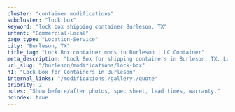 ```yaml
---
cluster: "container modifications"
subcluster: "lock box"
keyword: "lock box shipping container Burleson, TX"
intent: "Commercial-Local"
page_type: "Location-Service"
city: "Burleson, TX"
title_tag: "Lock Box container mods in Burleson | LC Container"
meta_description: "Lock Box for shipping containers in Burleson, TX. Local fabrication & pro install. LC Container — Since 2003. Get a quote."
url_slug: "/burleson/modifications/lock-box"
h1: "Lock Box for Containers in Burleson"
internal_links: "/modifications,/gallery,/quote"
priority: 2
notes: "Show before/after photos, spec sheet, lead times, warranty."
noindex: true
---
```


<!-- TODO: Add unique city/inventory copy, images, and internal links here. -->

